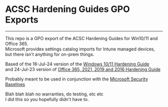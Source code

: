 # ACSC Hardening Guides GPO Exports 

-------------------

This repo is a GPO export of the ACSC Hardening Guides for Win10/11 and Office 365. <br>
Microsoft provides settings catalog imports for Intune managed devices, but there isn't anything for on-prem things.

Based of the 16-Jul-24 version of the [Windows 10/11 Hardening Guide](https://www.cyber.gov.au/resources-business-and-government/maintaining-devices-and-systems/system-hardening-and-administration/system-hardening/hardening-microsoft-windows-10-and-windows-11-workstations) <br>
and 24-Jul-23 version of [Office 365, 2021, 2019 and 2016 Hardening Guide](https://www.cyber.gov.au/resources-business-and-government/maintaining-devices-and-systems/system-hardening-and-administration/system-hardening/hardening-microsoft-365-office-2021-office-2019-and-office-20160) <br>

Probably meant to be used in conjunction with the [Microsoft Security Baselines](tps://techcommunity.microsoft.com/category/microsoftsecurityandcompliance/blog/microsoft-security-baselines)

Blah blah blah no warranties, do testing, etc etc <br>
I did this so you hopefully didn't have to.
